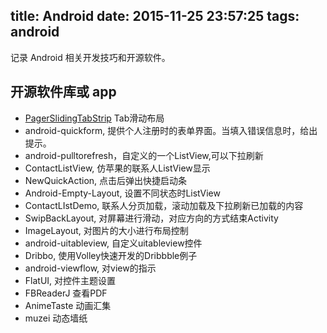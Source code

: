 title: Android
date: 2015-11-25 23:57:25
tags: android
---

记录 Android 相关开发技巧和开源软件。

## 开源软件库或 app
* [PagerSlidingTabStrip](https://github.com/astuetz/PagerSlidingTabStrip) Tab滑动布局
* android-quickform, 提供个人注册时的表单界面。当填入错误信息时，给出提示。
* android-pulltorefresh，自定义的一个ListView,可以下拉刷新
* ContactListView, 仿苹果的联系人ListView显示
* NewQuickAction, 点击后弹出快捷启动条
* Android-Empty-Layout, 设置不同状态时ListView
* ContactLIstDemo, 联系人分页加载，滚动加载及下拉刷新已加载的内容
* SwipBackLayout, 对屏幕进行滑动，对应方向的方式结束Activity
* ImageLayout, 对图片的大小进行布局控制
* android-uitableview, 自定义uitableview控件
* Dribbo, 使用Volley快速开发的Dribbble例子
* android-viewflow, 对view的指示
* FlatUI, 对控件主题设置
* FBReaderJ 查看PDF
* AnimeTaste 动画汇集
* muzei 动态墙纸
